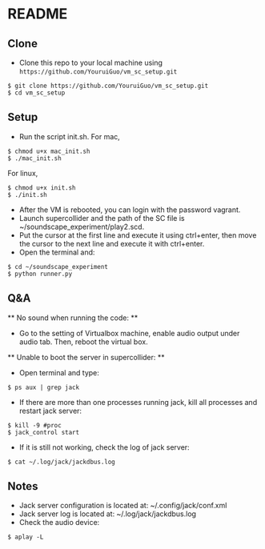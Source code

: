 # README
## Clone

- Clone this repo to your local machine using `https://github.com/YouruiGuo/vm_sc_setup.git`
```shell
$ git clone https://github.com/YouruiGuo/vm_sc_setup.git
$ cd vm_sc_setup
```

## Setup

- Run the script init.sh. For mac,
```shell
$ chmod u+x mac_init.sh
$ ./mac_init.sh
```
For linux,
```shell
$ chmod u+x init.sh
$ ./init.sh
```

- After the VM is rebooted, you can login with the password vagrant.
- Launch supercollider and the path of the SC file is ~/soundscape_experiment/play2.scd.
- Put the cursor at the first line and execute it using ctrl+enter, then move the cursor to the next line and execute it with ctrl+enter.
- Open the terminal and:

```shell
$ cd ~/soundscape_experiment
$ python runner.py
```

## Q&A
** No sound when running the code: **
- Go to the setting of Virtualbox machine, enable audio output under audio tab. Then, reboot the virtual box. 

** Unable to boot the server in supercollider: **
- Open terminal and type:
```shell
$ ps aux | grep jack
```
- If there are more than one processes running jack, kill all processes and restart jack server:
```shell
$ kill -9 #proc
$ jack_control start
```
- If it is still not working, check the log of jack server:
```shell
$ cat ~/.log/jack/jackdbus.log
```

## Notes
- Jack server configuration is located at: ~/.config/jack/conf.xml
- Jack server log is located at: ~/.log/jack/jackdbus.log
- Check the audio device:
```shell
$ aplay -L
```

